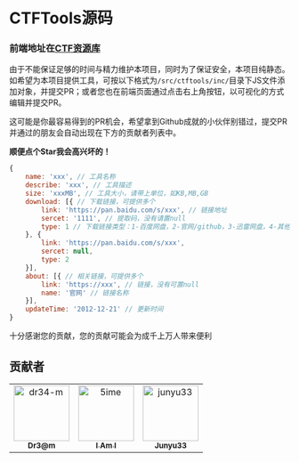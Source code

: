 # CTFTools源码

### 前端地址在[CTF资源库](https://www.ctftools.com)

由于不能保证足够的时间与精力维护本项目，同时为了保证安全，本项目纯静态。如希望为本项目提供工具，可按以下格式为`/src/ctftools/inc/`目录下JS文件添加对象，并提交PR；或者您也在前端页面通过点击右上角按钮，以可视化的方式编辑并提交PR。

这可能是你最容易得到的PR机会，希望拿到Github成就的小伙伴别错过，提交PR并通过的朋友会自动出现在下方的贡献者列表中。

**顺便点个Star我会高兴坏的！**

```js
{
	name: 'xxx', // 工具名称
	describe: 'xxx', // 工具描述
	size: 'xxxMB', // 工具大小，请带上单位，如KB,MB,GB
	download: [{ // 下载链接，可提供多个
		link: 'https://pan.baidu.com/s/xxx', // 链接地址
		sercet: '1111', // 提取码，没有请置null
		type: 1 // 下载链接类型：1-百度网盘，2-官网/github，3-迅雷网盘，4-其他
	}, {
		link: 'https://pan.baidu.com/s/xxx',
		sercet: null,
		type: 2
	}],
	about: [{ // 相关链接，可提供多个
		link: 'https://xxx', // 链接，没有可置null
		name: '官网' // 链接名称
	}],
	updateTime: '2012-12-21' // 更新时间
}
```

十分感谢您的贡献，您的贡献可能会为成千上万人带来便利

## 贡献者

<!-- readme: contributors -start -->
<table>
<tr>
    <td align="center">
        <a href="https://github.com/dr34-m">
            <img src="https://avatars.githubusercontent.com/u/24457750?v=4" width="100;" alt="dr34-m"/>
            <br />
            <sub><b>Dr3@m</b></sub>
        </a>
    </td>
    <td align="center">
        <a href="https://github.com/5ime">
            <img src="https://avatars.githubusercontent.com/u/31686695?v=4" width="100;" alt="5ime"/>
            <br />
            <sub><b>I Am I</b></sub>
        </a>
    </td>
    <td align="center">
        <a href="https://github.com/junyu33">
            <img src="https://avatars.githubusercontent.com/u/37526026?v=4" width="100;" alt="junyu33"/>
            <br />
            <sub><b>Junyu33</b></sub>
        </a>
    </td></tr>
</table>
<!-- readme: contributors -end -->
